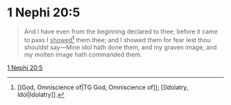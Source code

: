 # 1 Nephi 20:5

> And I have even from the beginning declared to thee; before it came to pass I <u>showed</u>[^a] them thee; and I showed them for fear lest thou shouldst say—Mine idol hath done them, and my graven image, and my molten image hath commanded them.

[1 Nephi 20:5](https://www.churchofjesuschrist.org/study/scriptures/bofm/1-ne/20?lang=eng&id=p5#p5)


[^a]: [[God, Omniscience of|TG God, Omniscience of]]; [[Idolatry, Idol|Idolatry]].  
